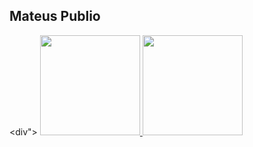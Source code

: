 ## Mateus Publio
<div">
  <a href="https://github.com/maatpublio">
  <img height="160em" src="https://github-readme-stats.vercel.app/api?username=maatpublio&show_icons=true&theme=codeSTACKr&include_all_commits=true&count_private=true"/>
  <img height="160em" src="https://github-readme-stats.vercel.app/api/top-langs/?username=maatpublio&layout=compact&langs_count=7&theme=codeSTACKr"/>
</div>
